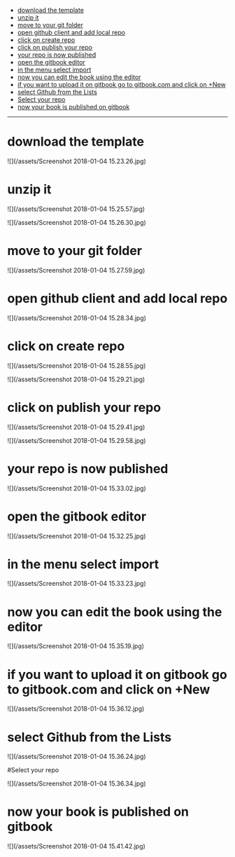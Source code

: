 <!-- TOC depthFrom:1 depthTo:6 withLinks:1 updateOnSave:1 orderedList:0 -->

- [download the template](#download-the-template)
- [unzip it](#unzip-it)
- [move to your git folder](#move-to-your-git-folder)
- [open github client and add local repo](#open-github-client-and-add-local-repo)
- [click on create repo](#click-on-create-repo)
- [click on publish your repo](#click-on-publish-your-repo)
- [your repo is now published](#your-repo-is-now-published)
- [open the gitbook editor](#open-the-gitbook-editor)
- [in the menu select import](#in-the-menu-select-import)
- [now you can edit the book using the editor](#now-you-can-edit-the-book-using-the-editor)
- [if you want to upload it on gitbook go to gitbook.com and click on +New](#if-you-want-to-upload-it-on-gitbook-go-to-gitbookcom-and-click-on-new)
- [select Github from the Lists](#select-github-from-the-lists)
- [Select your repo](#select-your-repo)
- [now your book is published on gitbook](#now-your-book-is-published-on-gitbook)

<!-- /TOC -->

---

# download the template

![](/assets/Screenshot 2018-01-04 15.23.26.jpg)


# unzip it

![](/assets/Screenshot 2018-01-04 15.25.57.jpg)

![](/assets/Screenshot 2018-01-04 15.26.30.jpg)

# move to your git folder

![](/assets/Screenshot 2018-01-04 15.27.59.jpg)

# open github client and add local repo

![](/assets/Screenshot 2018-01-04 15.28.34.jpg)

# click on create repo

![](/assets/Screenshot 2018-01-04 15.28.55.jpg)

![](/assets/Screenshot 2018-01-04 15.29.21.jpg)

# click on publish your repo

![](/assets/Screenshot 2018-01-04 15.29.41.jpg)

![](/assets/Screenshot 2018-01-04 15.29.58.jpg)

# your repo is now published

![](/assets/Screenshot 2018-01-04 15.33.02.jpg)

# open the gitbook editor

![](/assets/Screenshot 2018-01-04 15.32.25.jpg)

# in the menu select import

![](/assets/Screenshot 2018-01-04 15.33.23.jpg)

# now you can edit the book using the editor

![](/assets/Screenshot 2018-01-04 15.35.19.jpg)

# if you want to upload it on gitbook go to gitbook.com and click on +New

![](/assets/Screenshot 2018-01-04 15.36.12.jpg)

# select Github from the Lists

![](/assets/Screenshot 2018-01-04 15.36.24.jpg)

#Select your repo

![](/assets/Screenshot 2018-01-04 15.36.34.jpg)

# now your book is published on gitbook

![](/assets/Screenshot 2018-01-04 15.41.42.jpg)
